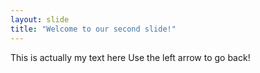```yaml
---
layout: slide
title: "Welcome to our second slide!"
---
```

This is actually my text here
Use the left arrow to go back!
